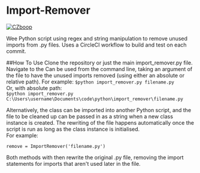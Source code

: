 # Import-Remover
[![CZboop](https://circleci.com/gh/CZboop/Import-Remover.svg?style=svg&circle-token=1263f06fce5a3f76cc9129be148de1da6d6d766c)](https://app.circleci.com/pipelines/github/CZboop/Import-Remover)  

Wee Python script using regex and string manipulation to remove unused imports from .py files. 
Uses a CircleCI workflow to build and test on each commit.

##How To Use
Clone the repository or just the main import_remover.py file. Navigate to the 
Can be used from the command line, taking an argument of the file to have the unused imports removed (using either an absolute or relative path). For example:
```$python import_remover.py filename.py```  
Or, with absolute path:  
```$python import_remover.py C:\Users\username\Documents\code\python\import_remover\filename.py```

Alternatively, the class can be imported into another Python script, and the file to be cleaned up can be passed in as a string when a new class instance is created. The rewriting of the file happens automatically once the script is run as long as the class instance is initialised.  
For example:  
```from import_remover import ImportRemover  
remove = ImportRemover('filename.py')
```

Both methods with then rewrite the original .py file, removing the import statements for imports that aren't used later in the file.
